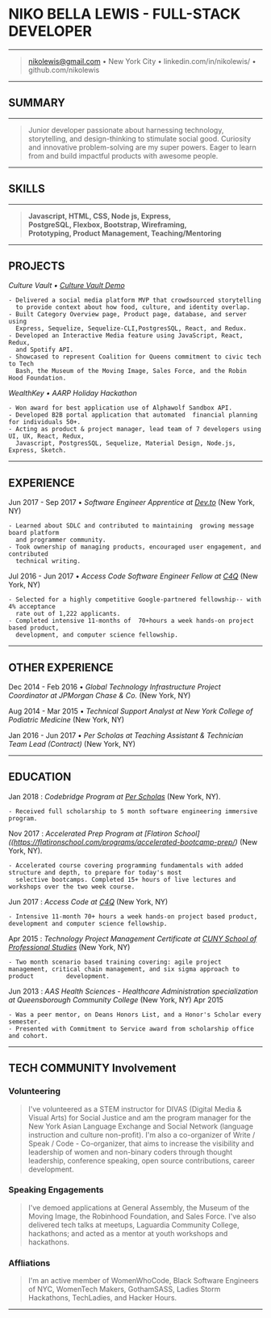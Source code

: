 # **NIKO BELLA LEWIS** - FULL-STACK DEVELOPER


----

> nikolewis@gmail.com • New York City • linkedin.com/in/nikolewis/ • github.com/nikolewis

----
## SUMMARY
---
> Junior developer passionate about harnessing technology, storytelling, and design-thinking to stimulate social good. Curiosity and innovative problem-solving are my super powers. Eager to learn from and build impactful products with awesome people.
---
## SKILLS
---
> **Javascript, HTML, CSS, Node js, Express,**\
> **PostgreSQL, Flexbox, Bootstrap, Wireframing,** \
> **Prototyping, Product Management, Teaching/Mentoring**

---
## PROJECTS

   *Culture Vault • [Culture Vault Demo](http://culture-vault.herokuapp.com/)*
  
    - Delivered a social media platform MVP that crowdsourced storytelling
      to provide context about how food, culture, and identity overlap.
    - Built Category Overview page, Product page, database, and server using
      Express, Sequelize, Sequelize-CLI,PostgresSQL, React, and Redux. 
    - Developed an Interactive Media feature using JavaScript, React, Redux,
      and Spotify API.
    - Showcased to represent Coalition for Queens commitment to civic tech to Tech
      Bash, the Museum of the Moving Image, Sales Force, and the Robin Hood Foundation.

*WealthKey • AARP Holiday Hackathon*
  
    - Won award for best application use of Alphawolf Sandbox API.
    - Developed B2B portal application that automated  financial planning for individuals 50+.
    - Acting as product & project manager, lead team of 7 developers using UI, UX, React, Redux,
      Javascript, PostgresSQL, Sequelize, Material Design, Node.js, Express, Sketch.
    
---
## EXPERIENCE


Jun 2017 - Sep 2017 •
   *Software Engineer Apprentice at [Dev.to](https://dev.to/)*
    (New York, NY)

    - Learned about SDLC and contributed to maintaining  growing message board platform
      and programmer community.
    - Took ownership of managing products, encouraged user engagement, and contributed
      technical writing.

Jul 2016 - Jun 2017 •
   *Access Code Software Engineer Fellow at [C4Q](https://www.c4q.nyc/accesscode/)*
    (New York, NY)

    - Selected for a highly competitive Google-partnered fellowship-- with 4% acceptance
      rate out of 1,222 applicants.
    - Completed intensive 11-months of  70+hours a week hands-on project based product,
      development, and computer science fellowship.

---
## OTHER EXPERIENCE


Dec 2014 - Feb 2016 •
   *Global Technology Infrastructure Project Coordinator at JPMorgan Chase & Co.*
    (New York, NY)

Aug 2014 - Mar 2015 •
   *Technical Support Analyst at New York College of Podiatric Medicine*
    (New York, NY)
    
Jan 2016 - Jun 2017 •
   *Per Scholas at Teaching Assistant & Technician Team Lead (Contract)*
    (New York, NY)

---

## EDUCATION

Jan 2018
:   *Codebridge Program at [Per Scholas](https://perscholas.org/apply/codebridge#overview)*
    (New York, NY).

    - Received full scholarship to 5 month software engineering immersive program.
 

Nov 2017
:   *Accelerated Prep Program at [Flatiron School]((https://flatironschool.com/programs/accelerated-bootcamp-prep/)*
    (New York, NY).

    - Accelerated course covering programming fundamentals with added structure and depth, to prepare for today's most
      selective bootcamps. Completed 15+ hours of live lectures and workshops over the two week course.
      

Jun 2017
:    *Access Code at [C4Q](https://www.c4q.nyc/accesscode/)*
    (New York, NY)

    - Intensive 11-month 70+ hours a week hands-on project based product, development and computer science fellowship.
    
 Apr 2015
:    *Technology Project Management Certificate at [CUNY School of Professional Studies](http://catalog.sps.cuny.edu/preview_program.php?catoid=2&poid=94&returnto=90)*
    (New York, NY)

    - Two month scenario based training covering: agile project management, critical chain management, and six sigma approach to product         development.
   
    
Jun 2013
:    *AAS Health Sciences - Healthcare Administration specialization at Queensborough Community College*
    (New York, NY)
    Apr 2015

    - Was a peer mentor, on Deans Honors List, and a Honor's Scholar every semester.
    - Presented with Commitment to Service award from scholarship office and cohort.


---

## TECH COMMUNITY Involvement


### Volunteering
>   I've volunteered as a STEM instructor for DIVAS (Digital Media & Visual Arts) for Social Justice and am the program manager for the New York Asian Language Exchange and Social Network (language instruction and culture non-profit). I'm also a co-organizer of Write / Speak / Code - Co-organizer, that aims to increase the visibility and leadership of women and non-binary coders through thought leadership, conference speaking, open source contributions, career development.
 

### Speaking Engagements
>   I've demoed applications at General Assembly, the Museum of the Moving Image, the Robinhood Foundation, and Sales Force. I've  also delivered tech talks at meetups, Laguardia Community College, hackathons; and acted as a mentor at youth workshops and hackathons.



### Affliations
>   I'm an active member of WomenWhoCode, Black Software Engineers of NYC, WomenTech Makers, GothamSASS, Ladies Storm Hackathons, TechLadies, and Hacker Hours.

----

